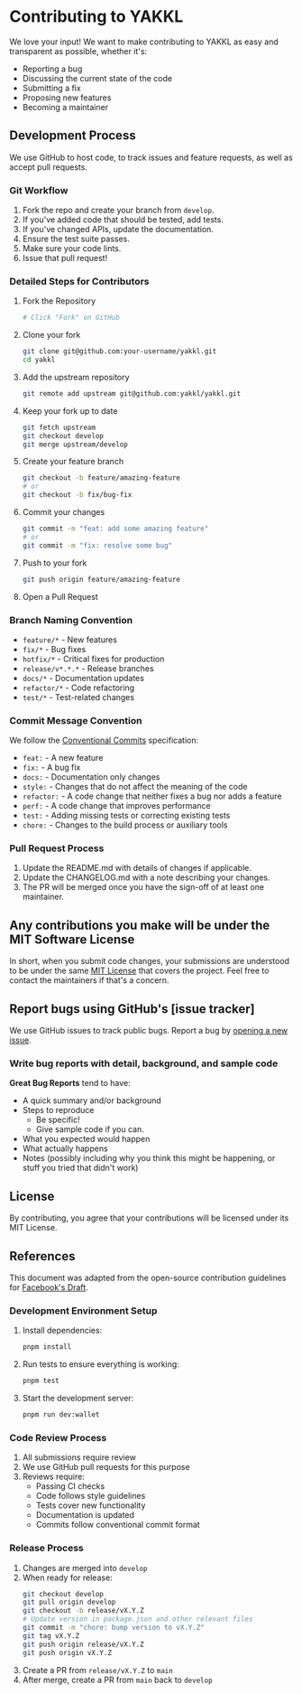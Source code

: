 # Contributing to YAKKL

We love your input! We want to make contributing to YAKKL as easy and transparent as possible, whether it's:

- Reporting a bug
- Discussing the current state of the code
- Submitting a fix
- Proposing new features
- Becoming a maintainer

## Development Process

We use GitHub to host code, to track issues and feature requests, as well as accept pull requests.

### Git Workflow

1. Fork the repo and create your branch from `develop`.
2. If you've added code that should be tested, add tests.
3. If you've changed APIs, update the documentation.
4. Ensure the test suite passes.
5. Make sure your code lints.
6. Issue that pull request!

### Detailed Steps for Contributors

1. Fork the Repository
   ```bash
   # Click "Fork" on GitHub
   ```

2. Clone your fork
   ```bash
   git clone git@github.com:your-username/yakkl.git
   cd yakkl
   ```

3. Add the upstream repository
   ```bash
   git remote add upstream git@github.com:yakkl/yakkl.git
   ```

4. Keep your fork up to date
   ```bash
   git fetch upstream
   git checkout develop
   git merge upstream/develop
   ```

5. Create your feature branch
   ```bash
   git checkout -b feature/amazing-feature
   # or
   git checkout -b fix/bug-fix
   ```

6. Commit your changes
   ```bash
   git commit -m "feat: add some amazing feature"
   # or
   git commit -m "fix: resolve some bug"
   ```

7. Push to your fork
   ```bash
   git push origin feature/amazing-feature
   ```

8. Open a Pull Request

### Branch Naming Convention

- `feature/*` - New features
- `fix/*` - Bug fixes
- `hotfix/*` - Critical fixes for production
- `release/v*.*.*` - Release branches
- `docs/*` - Documentation updates
- `refactor/*` - Code refactoring
- `test/*` - Test-related changes

### Commit Message Convention

We follow the [Conventional Commits](https://www.conventionalcommits.org/) specification:

- `feat:` - A new feature
- `fix:` - A bug fix
- `docs:` - Documentation only changes
- `style:` - Changes that do not affect the meaning of the code
- `refactor:` - A code change that neither fixes a bug nor adds a feature
- `perf:` - A code change that improves performance
- `test:` - Adding missing tests or correcting existing tests
- `chore:` - Changes to the build process or auxiliary tools

### Pull Request Process

1. Update the README.md with details of changes if applicable.
2. Update the CHANGELOG.md with a note describing your changes.
3. The PR will be merged once you have the sign-off of at least one maintainer.

## Any contributions you make will be under the MIT Software License
In short, when you submit code changes, your submissions are understood to be under the same [MIT License](http://choosealicense.com/licenses/mit/) that covers the project. Feel free to contact the maintainers if that's a concern.

## Report bugs using GitHub's [issue tracker]
We use GitHub issues to track public bugs. Report a bug by [opening a new issue](https://github.com/yakkl/yakkl/issues/new).

### Write bug reports with detail, background, and sample code

**Great Bug Reports** tend to have:

- A quick summary and/or background
- Steps to reproduce
  - Be specific!
  - Give sample code if you can.
- What you expected would happen
- What actually happens
- Notes (possibly including why you think this might be happening, or stuff you tried that didn't work)

## License
By contributing, you agree that your contributions will be licensed under its MIT License.

## References
This document was adapted from the open-source contribution guidelines for [Facebook's Draft](https://github.com/facebook/draft-js/blob/a9316a723f9e918afde44dea68b5f9f39b7d9b00/CONTRIBUTING.md).

### Development Environment Setup

1. Install dependencies:
   ```bash
   pnpm install
   ```

<!-- 2. Set up your development environment:
   ```bash
   pnpm run setup
   ``` -->

2. Run tests to ensure everything is working:
   ```bash
   pnpm test
   ```

3. Start the development server:
   ```bash
   pnpm run dev:wallet
   ```

### Code Review Process

1. All submissions require review
2. We use GitHub pull requests for this purpose
3. Reviews require:
   - Passing CI checks
   - Code follows style guidelines
   - Tests cover new functionality
   - Documentation is updated
   - Commits follow conventional commit format

### Release Process

1. Changes are merged into `develop`
2. When ready for release:
   ```bash
   git checkout develop
   git pull origin develop
   git checkout -b release/vX.Y.Z
   # Update version in package.json and other relevant files
   git commit -m "chore: bump version to vX.Y.Z"
   git tag vX.Y.Z
   git push origin release/vX.Y.Z
   git push origin vX.Y.Z
   ```
3. Create a PR from `release/vX.Y.Z` to `main`
4. After merge, create a PR from `main` back to `develop` 
